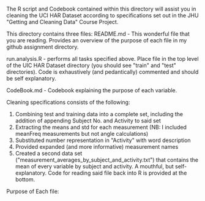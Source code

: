 The R script and Codebook contained within this directory will assist you in cleaning the UCI HAR Dataset 
according to specifications set out in the JHU "Getting and Cleaning Data" Course Project.

This directory contains three files:
README.md - This wonderful file that you are reading. Provides an overview of the purpose of each file in
                  my github assignment directory.
                  
run.analysis.R - performs all tasks specified above. Place file in the top level of the UIC HAR Dataset
                  directory (you should see "train" and "test" directories). Code is exhaustively (and 
                  pedantically) commented and should be self explanatory.
                  
CodeBook.md - Codebook explaining the purpose of each variable. 

Cleaning specifications consists of the following:
  1. Combining test and training data into a complete set, including the addition of 
      appending Subject No. and Activity to said set
  2. Extracting the means and std for each measurement (NB: I included meanFreq measurements but not
      angle calculations)
  3. Substituted number representation in "Activity" with word description
  4. Provided expanded (and more informative) measurement names
  5. Created a second data set ("measurement_averages_by_subject_and_activity.txt") that contains the mean 
      of every variable by subject and activity. A mouthful, but self-explanatory. Code for reading said
      file back into R is provided at the bottom.
      
      
Purpose of Each file:



